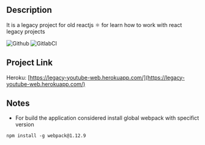 ## Description
It is a legacy project for old reactjs ⚛️ for learn how to work with react legacy projects

![Github](https://github.com/zearkiatos/legacy-youtube-web/actions/workflows/action.yml/badge.svg)
![GitlabCI](https://gitlab.com/caprilespe/legacy-youtube-web/badges/develop/pipeline.svg)

## Project Link

Heroku: [https://legacy-youtube-web.herokuapp.com/](https://legacy-youtube-web.herokuapp.com/)

## Notes
* For build the application considered install global webpack with specifict version
```npm
npm install -g webpack@1.12.9
``` 
